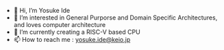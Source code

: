 - 👋 Hi, I’m Yosuke Ide
- 👀 I’m interested in General Purporse and Domain Specific Architectures, and loves computer architecture
- 🌱 I’m currently creating a RISC-V based CPU
- 📫 How to reach me : yosuke.ide@keio.jp

<!---
yosukeIDE/yosukeIDE is a ✨ special ✨ repository because its `README.md` (this file) appears on your GitHub profile.
You can click the Preview link to take a look at your changes.
--->

